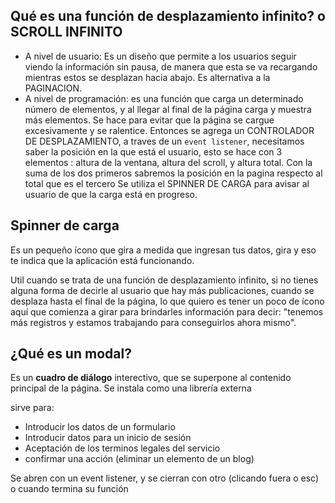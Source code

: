 ## Qué es una función de desplazamiento infinito? o SCROLL INFINITO
- A nivel de usuario: Es un diseño que permite a los usuarios seguir viendo la información sin pausa, 
de manera que esta se va recargando mientras estos se desplazan hacia abajo. Es alternativa a la PAGINACION.
- A nivel de programación: es una función que carga un determinado número de elementos, y al llegar al final de la página 
carga y muestra más elementos. Se hace para evitar que la página se cargue excesivamente y se ralentice.
Entonces se agrega un CONTROLADOR DE DESPLAZAMIENTO, a traves de un `event listener`, necesitamos saber la posición en la que está el usuario, 
esto se hace con 3 elementos : altura de la ventana, altura del scroll, y altura total. 
Con la suma de los dos primeros sabremos la posición en la pagina respecto al total que es el tercero
Se utiliza el SPINNER DE CARGA para avisar al usuario de que la carga está en progreso.

## Spinner de carga

Es un pequeño ícono que gira a medida que ingresan tus datos, gira y eso te indica que la aplicación está funcionando. 

Util cuando se trata de una función de desplazamiento infinito, si no tienes alguna forma de decirle al usuario que hay más publicaciones, 
cuando se desplaza hasta el final de la página, lo que quiero es tener un poco de ícono aquí que comienza a girar para brindarles información para decir:
"tenemos más registros y estamos trabajando para conseguirlos ahora mismo".

## ¿Qué es un modal?

Es un **cuadro de diálogo** interectivo, que se superpone al contenido principal de la página.
Se instala como una librería externa

sirve para:
- Introducir los datos de un formulario
- Introducir datos para un inicio de sesión
- Aceptación de los terminos legales del servicio
- confirmar una acción (eliminar un elemento de un blog)

Se abren con un event listener, y se cierran con otro (clicando fuera o esc) o cuando termina su función
